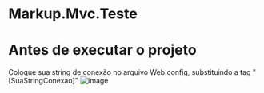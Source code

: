 # Markup.Mvc.Teste
  
# Antes de executar o projeto
Coloque sua string de conexão no arquivo Web.config, substituindo a tag "[SuaStringConexao]"
![image](https://github.com/Raphael2790/Markup.Mvc.Teste/assets/52010253/9780122f-4a3f-4528-96c0-035511d17538)
